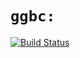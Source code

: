 # `ggbc:`
[![Build Status](https://travis-ci.org/germangb/ggb-lang.svg?branch=main)](https://travis-ci.org/germangb/ggb-lang)